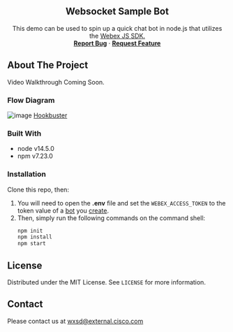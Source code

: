 <p align="center">
  <h2 align="center"> Websocket Sample Bot</h2>

  <p align="center">
    This demo can be used to spin up a quick chat bot in node.js that utilizes the <a href="https://developer.webex.com/docs/sdks/node">Webex JS SDK.</a><br />
    <a href="https://github.com/WXSD-Sales/webex-bot-sample/issues"><strong>Report Bug</strong></a>
    ·
    <a href="https://github.com/WXSD-Sales/webex-bot-sample/issues"><strong>Request Feature</strong></a>
  </p>
</p>

## About The Project

Video Walkthrough Coming Soon.


### Flow Diagram
![image](https://user-images.githubusercontent.com/19175490/134741894-e913c078-e9a9-41ce-90e1-a04020ed693a.png)
[Hookbuster](https://github.com/WebexSamples/hookbuster)

<!-- GETTING STARTED -->

### Built With

* node v14.5.0
* npm v7.23.0


### Installation

Clone this repo, then:

1. You will need to open the **.env** file and set the ```WEBEX_ACCESS_TOKEN``` to the token value of a [bot](https://developer.webex.com/docs/bots) you [create](https://developer.webex.com/my-apps/new/bot).
2. Then, simply run the following commands on the command shell:
   ```sh
   npm init
   npm install
   npm start
   ```
   

## License

Distributed under the MIT License. See `LICENSE` for more information.

<!-- CONTACT -->

## Contact
Please contact us at wxsd@external.cisco.com

